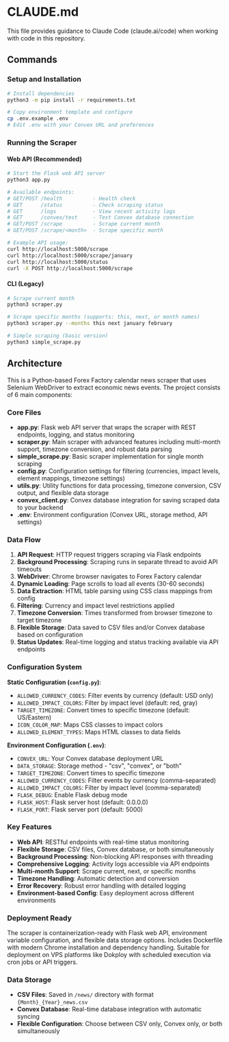 # CLAUDE.md

This file provides guidance to Claude Code (claude.ai/code) when working with code in this repository.

## Commands

### Setup and Installation
```bash
# Install dependencies
python3 -m pip install -r requirements.txt

# Copy environment template and configure
cp .env.example .env
# Edit .env with your Convex URL and preferences
```

### Running the Scraper

#### Web API (Recommended)
```bash
# Start the Flask web API server
python3 app.py

# Available endpoints:
# GET/POST /health          - Health check
# GET      /status          - Check scraping status
# GET      /logs            - View recent activity logs
# GET      /convex/test     - Test Convex database connection
# GET/POST /scrape          - Scrape current month
# GET/POST /scrape/<month>  - Scrape specific month

# Example API usage:
curl http://localhost:5000/scrape
curl http://localhost:5000/scrape/january
curl http://localhost:5000/status
curl -X POST http://localhost:5000/scrape
```

#### CLI (Legacy)
```bash
# Scrape current month
python3 scraper.py

# Scrape specific months (supports: this, next, or month names)
python3 scraper.py --months this next january february

# Simple scraping (basic version)
python3 simple_scrape.py
```

## Architecture

This is a Python-based Forex Factory calendar news scraper that uses Selenium WebDriver to extract economic news events. The project consists of 6 main components:

### Core Files
- **app.py**: Flask web API server that wraps the scraper with REST endpoints, logging, and status monitoring
- **scraper.py**: Main scraper with advanced features including multi-month support, timezone conversion, and robust data parsing
- **simple_scrape.py**: Basic scraper implementation for single month scraping
- **config.py**: Configuration settings for filtering (currencies, impact levels, element mappings, timezone settings)
- **utils.py**: Utility functions for data processing, timezone conversion, CSV output, and flexible data storage
- **convex_client.py**: Convex database integration for saving scraped data to your backend
- **.env**: Environment configuration (Convex URL, storage method, API settings)

### Data Flow
1. **API Request**: HTTP request triggers scraping via Flask endpoints
2. **Background Processing**: Scraping runs in separate thread to avoid API timeouts
3. **WebDriver**: Chrome browser navigates to Forex Factory calendar
4. **Dynamic Loading**: Page scrolls to load all events (30-60 seconds)
5. **Data Extraction**: HTML table parsing using CSS class mappings from config
6. **Filtering**: Currency and impact level restrictions applied
7. **Timezone Conversion**: Times transformed from browser timezone to target timezone
8. **Flexible Storage**: Data saved to CSV files and/or Convex database based on configuration
9. **Status Updates**: Real-time logging and status tracking available via API endpoints

### Configuration System

**Static Configuration (`config.py`)**:
- `ALLOWED_CURRENCY_CODES`: Filter events by currency (default: USD only)
- `ALLOWED_IMPACT_COLORS`: Filter by impact level (default: red, gray)
- `TARGET_TIMEZONE`: Convert times to specific timezone (default: US/Eastern)
- `ICON_COLOR_MAP`: Maps CSS classes to impact colors
- `ALLOWED_ELEMENT_TYPES`: Maps HTML classes to data fields

**Environment Configuration (`.env`)**:
- `CONVEX_URL`: Your Convex database deployment URL
- `DATA_STORAGE`: Storage method - "csv", "convex", or "both"
- `TARGET_TIMEZONE`: Convert times to specific timezone
- `ALLOWED_CURRENCY_CODES`: Filter events by currency (comma-separated)
- `ALLOWED_IMPACT_COLORS`: Filter by impact level (comma-separated)
- `FLASK_DEBUG`: Enable Flask debug mode
- `FLASK_HOST`: Flask server host (default: 0.0.0.0)
- `FLASK_PORT`: Flask server port (default: 5000)

### Key Features
- **Web API**: RESTful endpoints with real-time status monitoring
- **Flexible Storage**: CSV files, Convex database, or both simultaneously
- **Background Processing**: Non-blocking API responses with threading
- **Comprehensive Logging**: Activity logs accessible via API endpoints
- **Multi-month Support**: Scrape current, next, or specific months
- **Timezone Handling**: Automatic detection and conversion
- **Error Recovery**: Robust error handling with detailed logging
- **Environment-based Config**: Easy deployment across different environments

### Deployment Ready
The scraper is containerization-ready with Flask web API, environment variable configuration, and flexible data storage options. Includes Dockerfile with modern Chrome installation and dependency handling. Suitable for deployment on VPS platforms like Dokploy with scheduled execution via cron jobs or API triggers.

### Data Storage
- **CSV Files**: Saved in `/news/` directory with format `{Month}_{Year}_news.csv`
- **Convex Database**: Real-time database integration with automatic syncing
- **Flexible Configuration**: Choose between CSV only, Convex only, or both simultaneously
